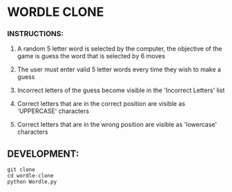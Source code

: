 # WORDLE CLONE

### INSTRUCTIONS:

1. A random 5 letter word is selected by the computer, the objective of the game is guess the word that is selected by 6 moves

2. The user must enter valid 5 letter words every time they wish to make a guess

3. Incorrect letters of the guess become visible in the 'Incorrect Letters' list

4. Correct letters that are in the correct position are visible as 'UPPERCASE' characters

5. Correct letters that are in the wrong position are visible as 'lowercase' characters

## DEVELOPMENT:

```
git clone 
cd wordle-clone
python Wordle.py
```
